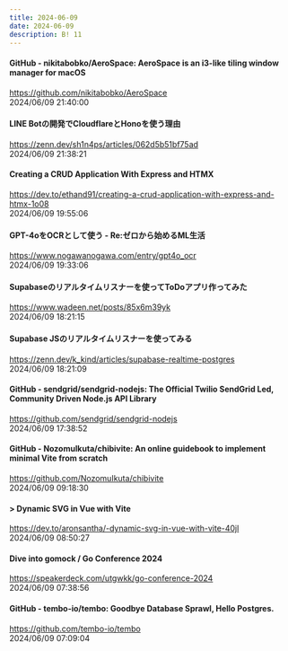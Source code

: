 ```yaml
---
title: 2024-06-09
date: 2024-06-09
description: B! 11
---
```


#### GitHub - nikitabobko/AeroSpace: AeroSpace is an i3-like tiling window manager for macOS
https://github.com/nikitabobko/AeroSpace<br>
2024/06/09 21:40:00<br>


#### LINE Botの開発でCloudflareとHonoを使う理由
https://zenn.dev/sh1n4ps/articles/062d5b51bf75ad<br>
2024/06/09 21:38:21<br>


#### Creating a CRUD Application With Express and HTMX
https://dev.to/ethand91/creating-a-crud-application-with-express-and-htmx-1o08<br>
2024/06/09 19:55:06<br>


#### GPT-4oをOCRとして使う - Re:ゼロから始めるML生活
https://www.nogawanogawa.com/entry/gpt4o_ocr<br>
2024/06/09 19:33:06<br>


#### Supabaseのリアルタイムリスナーを使ってToDoアプリ作ってみた
https://www.wadeen.net/posts/85x6m39yk<br>
2024/06/09 18:21:15<br>


#### Supabase JSのリアルタイムリスナーを使ってみる
https://zenn.dev/k_kind/articles/supabase-realtime-postgres<br>
2024/06/09 18:21:09<br>


#### GitHub - sendgrid/sendgrid-nodejs: The Official Twilio SendGrid Led, Community Driven Node.js API Library
https://github.com/sendgrid/sendgrid-nodejs<br>
2024/06/09 17:38:52<br>


#### GitHub - NozomuIkuta/chibivite: An online guidebook to implement minimal Vite from scratch
https://github.com/NozomuIkuta/chibivite<br>
2024/06/09 09:18:30<br>


#### &gt; Dynamic SVG in Vue with Vite
https://dev.to/aronsantha/-dynamic-svg-in-vue-with-vite-40jl<br>
2024/06/09 08:50:27<br>


#### Dive into gomock / Go Conference 2024
https://speakerdeck.com/utgwkk/go-conference-2024<br>
2024/06/09 07:38:56<br>


#### GitHub - tembo-io/tembo: Goodbye Database Sprawl, Hello Postgres.
https://github.com/tembo-io/tembo<br>
2024/06/09 07:09:04<br>


